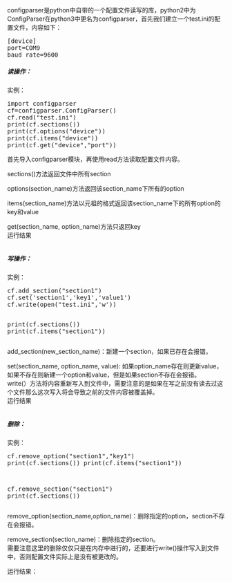 <p>configparser是python中自带的一个配置文件读写的库，python2中为ConfigParser在python3中更名为configparser，首先我们建立一个test.ini的配置文件，内容如下：</p><pre class="python">[device]
port=COM9
baud_rate=9600</pre><h5>读操作：</h5><p>实例：</p><pre class="python">import configparser
cf=configparser.ConfigParser()
cf.read("test.ini")
print(cf.sections())
print(cf.options("device"))
print(cf.items("device"))
print(cf.get("device","port"))</pre><p>首先导入configparser模块，再使用read方法读取配置文件内容。<br /></p><p>sections()方法返回文件中所有section<br /></p><p>options(section_name)方法返回该section_name下所有的option<br /></p><p>items(section_name)方法以元祖的格式返回该section_name下的所有option的key和value<br /></p><p>get(section_name, option_name)方法只返回key<br />运行结果<br /></p><p></p><p><img src="https://img-blog.csdn.net/20180501224730635?watermark/2/text/aHR0cHM6Ly9ibG9nLmNzZG4ubmV0L0Zhbk1MZWk=/font/5a6L5L2T/fontsize/400/fill/I0JBQkFCMA==/dissolve/70" alt="" /></p><h5>写操作：<br /></h5><p>实例：</p><pre class="python">cf.add_section("section1")
cf.set('section1','key1','value1')
cf.write(open("test.ini",'w'))

print(cf.sections())
print(cf.items("section1"))</pre><p>add_section(new_section_name)：新建一个section，如果已存在会报错。<br /></p><p>set(section_name, option_name, value): 如果option_name存在则更新value，如果不存在则新建一个option和value，但是如果section不存在会报错。<br />write(）方法将内容重新写入到文件中，需要注意的是如果在写之前没有读去过这个文件那么这次写入将会导致之前的文件内容被覆盖掉。<br />运行结果<br /></p><p></p><p><img src="https://img-blog.csdn.net/20180501233400538?watermark/2/text/aHR0cHM6Ly9ibG9nLmNzZG4ubmV0L0Zhbk1MZWk=/font/5a6L5L2T/fontsize/400/fill/I0JBQkFCMA==/dissolve/70" alt="" /></p><h5>删除：</h5><p>实例：</p><pre class="python">cf.remove_option("section1","key1")
print(cf.sections())
print(cf.items("section1"))

cf.remove_section("section1")
print(cf.sections())</pre><p>remove_option(section_name,option_name)：删除指定的option，section不存在会报错。<br /></p><p>remove_section(section_name)：删除指定的section。<br />需要注意这里的删除仅仅只是在内存中进行的，还要进行write()操作写入到文件中，否则配置文件实际上是没有被更改的。<br /></p><p>运行结果：<br /><img src="https://img-blog.csdn.net/20180501235039847?watermark/2/text/aHR0cHM6Ly9ibG9nLmNzZG4ubmV0L0Zhbk1MZWk=/font/5a6L5L2T/fontsize/400/fill/I0JBQkFCMA==/dissolve/70" alt="" /><br /><br /></p>                                                                             <p></p><p></p><p></p><p></p>